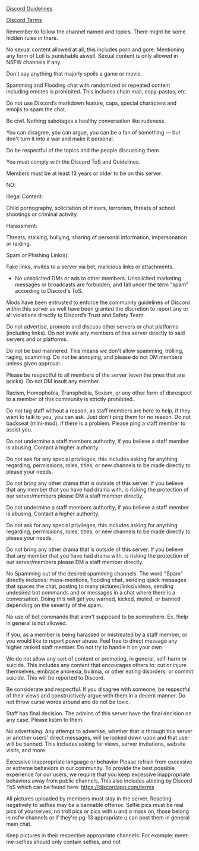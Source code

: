 
<!-- Use this line to have the theme on your website -->
<link href="https://modesta.alexflipnote.xyz/css/modesta.min.css" type="text/css" rel="stylesheet">



[Discord Guidelines](https://discordapp.com/guidelines)

[Discord Terms](https://discordapp.com/terms)




Remember to follow the channel named and topics. There might be some hidden rules in there.

No sexual content allowed at all, this includes porn and gore. Mentioning any form of Loli is punishable aswell. Sexual content is only allowed in NSFW channels if any.

Don't say anything that majorly spoils a game or movie.

Spamming and Flooding chat with randomized or repeated content including emotes is prohibited. This includes chain mail, copy-pastas, etc.

Do not use Discord’s markdown feature, caps, special characters and emojis to spam the chat.

Be civil. Nothing sabotages a healthy conversation like rudeness.

You can disagree, you can argue, you can be a fan of something — but don't turn it into a war and make it personal.

Do be respectful of the topics and the people discussing them

You must comply with the Discord ToS and Guidelines.

Members must be at least 13 years or older to be on this server.

NO:

Illegal Content:

Child pornography, solicitation of minors, terrorism, threats of school shootings or criminal activity.

Harassment:

Threats, stalking, bullying, sharing of personal information, impersonation or raiding.

Spam or Phishing Link(s):

Fake links, invites to a server via bot, malicious links or attachments.

- No unsolicited DMs or ads to other members. Unsolicited marketing messages or broadcasts are forbidden, and fall under the term "spam" according to Discord's ToS. 



Mods have been entrusted to enforce the community guidelines of Discord within this server as well have been granted the discretion to report any or all violations directly to Discord’s Trust and Safety Team.

Do not advertise, promote and discuss other servers or chat platforms (including links). Do not invite any members of this server directly to said servers and or platforms.

Do not be bad mannered. This means we don't allow spamming, trolling, raging, scamming. Do not be annoying, and please do not DM members unless given approval.

Please be respectful to all members of the server (even the ones that are pricks). Do not DM insult any member.

Racism, Homophobia, Transphobia, Sexism, or any other form of disrespect to a member of this community is strictly prohibited.

Do not tag staff without a reason, as staff members are here to help, if they want to talk to you, you can ask. Just don't ping them for no reason. Do not backseat (mini-mod), if there is a problem. Please ping a staff member to assist you.

Do not undermine a staff members authority, if you believe a staff member is abusing. Contact a higher authority.

Do not ask for any special privileges, this includes asking for anything regarding, permissions, roles, titles, or new channels to be made directly to please your needs.

Do not bring any other drama that is outside of this server. If you believe that any member that you have had drama with, is risking the protection of our server/members please DM a staff member directly.

Do not undermine a staff members authority, if you believe a staff member is abusing. Contact a higher authority.

Do not ask for any special privileges, this includes asking for anything regarding, permissions, roles, titles, or new channels to be made directly to please your needs.

Do not bring any other drama that is outside of this server. If you believe that any member that you have had drama with, is risking the protection of our server/members please DM a staff member directly.

No Spamming out of the desired spamming channels. The word "Spam" directly includes: mass-mentions, flooding chat, sending quick messages that spaces the chat, posting to many pictures/links/videos, sending undesired bot commands and or messages in a chat where there is a conversation. Doing this will get you warned, kicked, muted, or banned depending on the severity of the spam.

No use of bot commands that aren't supposed to be somewhere. Ex. !help in general is not allowed.

If you, as a member is being harassed or mistreated by a staff member, or you would like to report power abuse. Feel free to direct message any higher ranked staff member. Do not try to handle it on your own

We do not allow any sort of content or promoting, in general, self-harm or suicide. This includes any content that encourages others to: cut or injure themselves; embrace anorexia, bulimia, or other eating disorders; or commit suicide. This will be reported to Discord. 

Be considerate and respectful.
If you disagree with someone, be respectful of their views and constructively argue with them in a decent manner. Do not throw curse words around and do not be toxic.

Staff has final decision.
The admins of this server have the final decision on any case. Please listen to them.

No advertising. Any attempt to advertise, whether that is through this server or another users' direct messages, will be looked down upon and that user will be banned. This includes asking for views, server invitations, website visits, and more.

Excessive inappropriate language or behavior
Please refrain from excessive or extreme behaviors in our community.  To provide the best possible experience for our users, we require that you keep excessive inappropriate behaviors away from public channels. This also includes abiding by Discord ToS which can be found here: https://discordapp.com/terms


All pictures uploaded by members must stay in the server. Reacting negatively to selfies may be a bannable offense. Selfie pics must be real pics of yourselves, no troll pics or pics with u and a mask on, those belong in nsfw channels or if they're pg-13 appropriate u can post them in general main chat.

Keep pictures in their respective appropriate channels. For example: meet-me-selfies should only contain selfies, and not


